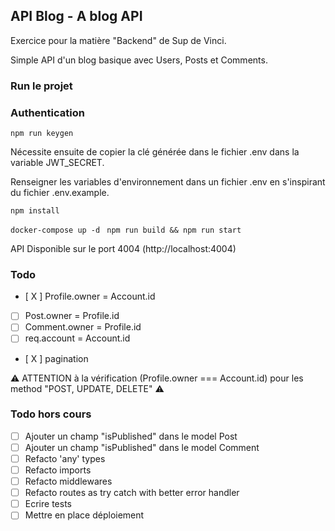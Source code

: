 ## API Blog - A blog API

Exercice pour la matière "Backend" de Sup de Vinci.

Simple API d'un blog basique avec Users, Posts et Comments.

### Run le projet
### Authentication 

``` npm run keygen ```

Nécessite ensuite de copier la clé générée dans le fichier .env dans la variable JWT_SECRET.

Renseigner les variables d'environnement dans un fichier .env en s'inspirant du fichier .env.example.

``` npm install ```	

``` docker-compose up -d ```
``` npm run build && npm run start```

API Disponible sur le port 4004 (http://localhost:4004)

### Todo 

- [ X ] Profile.owner = Account.id
- [ ] Post.owner = Profile.id
- [ ] Comment.owner = Profile.id
- [ ] req.account = Account.id
- [ X ] pagination

⚠️ ATTENTION à la vérification (Profile.owner === Account.id) pour les method "POST, UPDATE, DELETE" ⚠️

### Todo hors cours 

- [ ] Ajouter un champ "isPublished" dans le model Post
- [ ] Ajouter un champ "isPublished" dans le model Comment
- [ ] Refacto 'any' types 
- [ ] Refacto imports 
- [ ] Refacto middlewares
- [ ] Refacto routes as try catch with better error handler
- [ ] Ecrire tests
- [ ] Mettre en place déploiement
